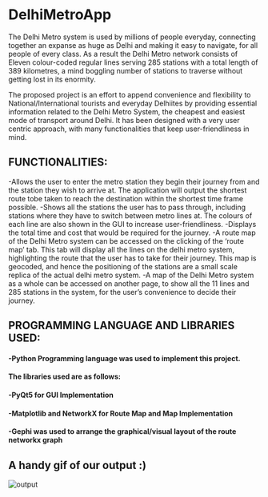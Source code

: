 # DelhiMetroApp
The Delhi Metro system is used by millions of people everyday, connecting together an expanse as huge as Delhi and making it easy to navigate, for all people of every class. As a result the Delhi Metro network consists of Eleven colour-coded regular lines serving 285 stations with a total length of 389 kilometres, a mind boggling number of stations to traverse without getting lost in its enormity. 

The proposed project is an effort to append convenience and flexibility to National/International tourists and everyday Delhiites by providing essential information related to the Delhi Metro System, the cheapest and easiest mode of transport around Delhi. It has been designed with a very user centric approach, with many functionalities that keep user-friendliness in mind. 

## FUNCTIONALITIES:
-Allows the user to enter the metro station they begin their journey from and the station they wish to arrive at. The application will output the shortest route tobe taken to reach the destination within the shortest time frame possible. 
-Shows all the stations the user has to pass through, including stations where they have to switch between metro lines at. The colours of each line are also shown in the GUI to increase user-friendliness.
-Displays the total time and cost that would be required for the journey. 
-A route map of the Delhi Metro system can be accessed on the clicking of the ‘route map’ tab. This tab will display all the lines on the delhi metro system, highlighting the route that the user has to take for their journey. This map is geocoded, and hence the positioning of the stations are a small scale replica of the actual delhi metro system. 
-A map of the Delhi Metro system as a whole can be accessed on another page, to show all the 11 lines and 285 stations in the system, for the user’s convenience to decide their journey.

## PROGRAMMING LANGUAGE AND LIBRARIES USED:
#### -Python Programming language was used to implement this project. 
####  The libraries used are as follows:
####     -PyQt5 for GUI Implementation
####     -Matplotlib and NetworkX for Route Map and Map Implementation

#### -Gephi was used to arrange the graphical/visual layout of the route networkx graph

## A handy gif of our output :)
![output](https://user-images.githubusercontent.com/60477228/107118746-c2631580-68a8-11eb-98d7-185573a31dcb.gif)
